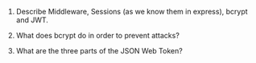 <!-- Answers to the Short Answer Essay Questions go here -->
<!-- Start -->
1.  Describe Middleware, Sessions (as we know them in express), bcrypt and JWT.

2.  What does bcrypt do in order to prevent attacks?

3.  What are the three parts of the JSON Web Token?
